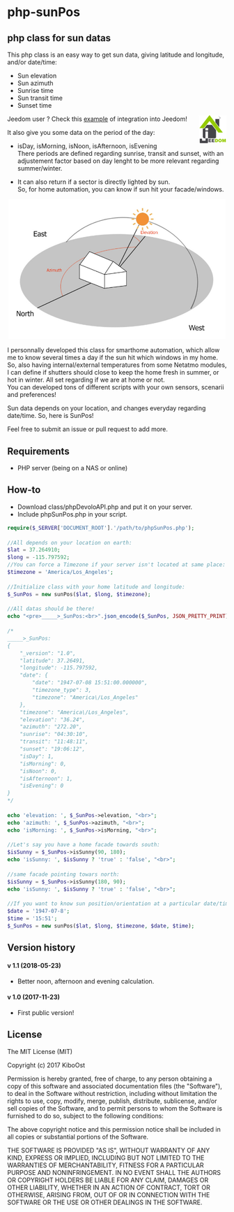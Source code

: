 # php-sunPos

## php class for sun datas

This php class is an easy way to get sun data, giving latitude and longitude, and/or date/time:
- Sun elevation
- Sun azimuth
- Sunrise time
- Sun transit time
- Sunset time

<img align="right" src="Jeedom/Assets/logoJeedom.png" width="64">

Jeedom user ? Check this [example](https://github.com/KiboOst/php-sunPos/tree/master/Jeedom) of integration into Jeedom!

It also give you some data on the period of the day:

- isDay, isMorning, isNoon, isAfternoon, isEvening</br>
There periods are defined regarding sunrise, transit and sunset, with an adjustement factor based on day lenght to be more relevant regarding summer/winter.

- It can also return if a sector is directly lighted by sun.</br>
So, for home automation, you can know if sun hit your facade/windows.

<p align="center"><img src="sunPos.jpg" width="500"></p>

I personnally developed this class for smarthome automation, which allow me to know several times a day if the sun hit which windows in my home.</br>
So, also having internal/external temperatures from some Netatmo modules, I can define if shutters should close to keep the home fresh in summer, or hot in winter. All set regarding if we are at home or not.</br>
You can developed tons of different scripts with your own sensors, scenarii and preferences!

Sun data depends on your location, and changes everyday regarding date/time. So, here is SunPos!

Feel free to submit an issue or pull request to add more.

## Requirements
- PHP server (being on a NAS or online)


## How-to
- Download class/phpDevoloAPI.php and put it on your server.
- Include phpSunPos.php in your script.


```php
require($_SERVER['DOCUMENT_ROOT'].'/path/to/phpSunPos.php');

//All depends on your location on earth:
$lat = 37.264910;
$long = -115.797592;
//You can force a Timezone if your server isn't located at same place:
$timezone = 'America/Los_Angeles';

//Initialize class with your home latitude and longitude:
$_SunPos = new sunPos($lat, $long, $timezone);

//All datas should be there!
echo "<pre>_____>_SunPos:<br>".json_encode($_SunPos, JSON_PRETTY_PRINT)."</pre><br>";

/*
_____>_SunPos:
{
    "_version": "1.0",
    "latitude": 37.26491,
    "longitude": -115.797592,
    "date": {
        "date": "1947-07-08 15:51:00.000000",
        "timezone_type": 3,
        "timezone": "America\/Los_Angeles"
    },
    "timezone": "America\/Los_Angeles",
    "elevation": "36.24",
    "azimuth": "272.20",
    "sunrise": "04:30:10",
    "transit": "11:48:11",
    "sunset": "19:06:12",
    "isDay": 1,
    "isMorning": 0,
    "isNoon": 0,
    "isAfternoon": 1,
    "isEvening": 0
}
*/

echo 'elevation: ', $_SunPos->elevation, "<br>";
echo 'azimuth: ', $_SunPos->azimuth, "<br>";
echo 'isMorning: ', $_SunPos->isMorning, "<br>";

//Let's say you have a home facade towards south:
$isSunny = $_SunPos->isSunny(90, 180);
echo 'isSunny: ', $isSunny ? 'true' : 'false', "<br>";

//same facade pointing towars north:
$isSunny = $_SunPos->isSunny(180, 90);
echo 'isSunny: ', $isSunny ? 'true' : 'false', "<br>";

//If you want to know sun position/orientation at a particular date/time:
$date = '1947-07-8';
$time = '15:51';
$_SunPos = new sunPos($lat, $long, $timezone, $date, $time);

```


## Version history

#### v 1.1 (2018-05-23)
- Better noon, afternoon and evening calculation.

#### v 1.0 (2017-11-23)
- First public version!

## License

The MIT License (MIT)

Copyright (c) 2017 KiboOst

Permission is hereby granted, free of charge, to any person obtaining a copy
of this software and associated documentation files (the "Software"), to deal
in the Software without restriction, including without limitation the rights
to use, copy, modify, merge, publish, distribute, sublicense, and/or sell
copies of the Software, and to permit persons to whom the Software is
furnished to do so, subject to the following conditions:

The above copyright notice and this permission notice shall be included in all
copies or substantial portions of the Software.

THE SOFTWARE IS PROVIDED "AS IS", WITHOUT WARRANTY OF ANY KIND, EXPRESS OR
IMPLIED, INCLUDING BUT NOT LIMITED TO THE WARRANTIES OF MERCHANTABILITY,
FITNESS FOR A PARTICULAR PURPOSE AND NONINFRINGEMENT. IN NO EVENT SHALL THE
AUTHORS OR COPYRIGHT HOLDERS BE LIABLE FOR ANY CLAIM, DAMAGES OR OTHER
LIABILITY, WHETHER IN AN ACTION OF CONTRACT, TORT OR OTHERWISE, ARISING FROM,
OUT OF OR IN CONNECTION WITH THE SOFTWARE OR THE USE OR OTHER DEALINGS IN THE
SOFTWARE.
